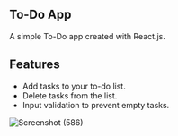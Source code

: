 ## To-Do App
A simple To-Do app created with React.js.
## Features

- Add tasks to your to-do list.
- Delete tasks from the list.
- Input validation to prevent empty tasks.

![Screenshot (586)](https://github.com/shineishukla/to-do-app/assets/109728779/106d0dfc-ae4d-445f-b9cb-48b3d3e4a61f)
